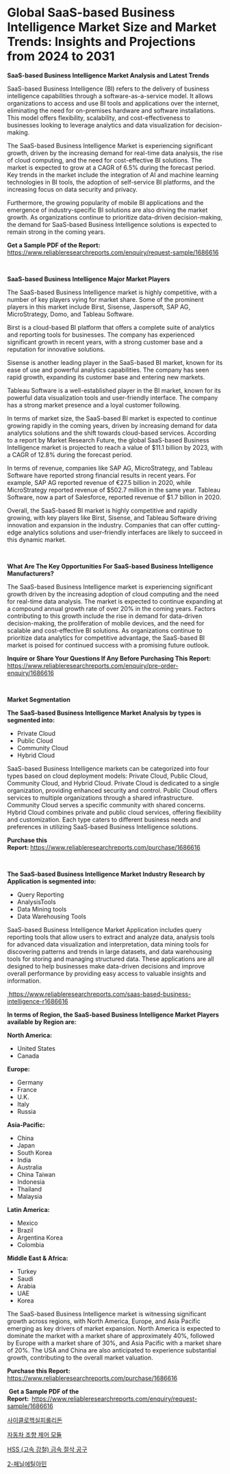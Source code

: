 <p><h1>Global SaaS-based Business Intelligence Market Size and Market Trends: Insights and Projections from 2024 to 2031</h1></p><p><strong>SaaS-based Business Intelligence Market Analysis and Latest Trends</strong></p>
<p><p>SaaS-based Business Intelligence (BI) refers to the delivery of business intelligence capabilities through a software-as-a-service model. It allows organizations to access and use BI tools and applications over the internet, eliminating the need for on-premises hardware and software installations. This model offers flexibility, scalability, and cost-effectiveness to businesses looking to leverage analytics and data visualization for decision-making.</p><p>The SaaS-based Business Intelligence Market is experiencing significant growth, driven by the increasing demand for real-time data analysis, the rise of cloud computing, and the need for cost-effective BI solutions. The market is expected to grow at a CAGR of 6.5% during the forecast period. Key trends in the market include the integration of AI and machine learning technologies in BI tools, the adoption of self-service BI platforms, and the increasing focus on data security and privacy.</p><p>Furthermore, the growing popularity of mobile BI applications and the emergence of industry-specific BI solutions are also driving the market growth. As organizations continue to prioritize data-driven decision-making, the demand for SaaS-based Business Intelligence solutions is expected to remain strong in the coming years.</p></p>
<p><strong>Get a Sample PDF of the Report:&nbsp;</strong> <a href="https://www.reliableresearchreports.com/enquiry/request-sample/1686616">https://www.reliableresearchreports.com/enquiry/request-sample/1686616</a></p>
<p>&nbsp;</p>
<p><strong>SaaS-based Business Intelligence Major Market Players</strong></p>
<p><p>The SaaS-based Business Intelligence market is highly competitive, with a number of key players vying for market share. Some of the prominent players in this market include Birst, Sisense, Jaspersoft, SAP AG, MicroStrategy, Domo, and Tableau Software.</p><p>Birst is a cloud-based BI platform that offers a complete suite of analytics and reporting tools for businesses. The company has experienced significant growth in recent years, with a strong customer base and a reputation for innovative solutions.</p><p>Sisense is another leading player in the SaaS-based BI market, known for its ease of use and powerful analytics capabilities. The company has seen rapid growth, expanding its customer base and entering new markets.</p><p>Tableau Software is a well-established player in the BI market, known for its powerful data visualization tools and user-friendly interface. The company has a strong market presence and a loyal customer following.</p><p>In terms of market size, the SaaS-based BI market is expected to continue growing rapidly in the coming years, driven by increasing demand for data analytics solutions and the shift towards cloud-based services. According to a report by Market Research Future, the global SaaS-based Business Intelligence market is projected to reach a value of $11.1 billion by 2023, with a CAGR of 12.8% during the forecast period.</p><p>In terms of revenue, companies like SAP AG, MicroStrategy, and Tableau Software have reported strong financial results in recent years. For example, SAP AG reported revenue of €27.5 billion in 2020, while MicroStrategy reported revenue of $502.7 million in the same year. Tableau Software, now a part of Salesforce, reported revenue of $1.7 billion in 2020.</p><p>Overall, the SaaS-based BI market is highly competitive and rapidly growing, with key players like Birst, Sisense, and Tableau Software driving innovation and expansion in the industry. Companies that can offer cutting-edge analytics solutions and user-friendly interfaces are likely to succeed in this dynamic market.</p></p>
<p>&nbsp;</p>
<p><strong>What Are The Key Opportunities For SaaS-based Business Intelligence Manufacturers?</strong></p>
<p><p>The SaaS-based Business Intelligence market is experiencing significant growth driven by the increasing adoption of cloud computing and the need for real-time data analysis. The market is expected to continue expanding at a compound annual growth rate of over 20% in the coming years. Factors contributing to this growth include the rise in demand for data-driven decision-making, the proliferation of mobile devices, and the need for scalable and cost-effective BI solutions. As organizations continue to prioritize data analytics for competitive advantage, the SaaS-based BI market is poised for continued success with a promising future outlook.</p></p>
<p><strong>Inquire or Share Your Questions If Any Before Purchasing This Report:</strong> <a href="https://www.reliableresearchreports.com/enquiry/pre-order-enquiry/1686616">https://www.reliableresearchreports.com/enquiry/pre-order-enquiry/1686616</a></p>
<p>&nbsp;</p>
<p><strong>Market Segmentation</strong></p>
<p><strong>The SaaS-based Business Intelligence Market Analysis by types is segmented into:</strong></p>
<p><ul><li>Private Cloud</li><li>Public Cloud</li><li>Community Cloud</li><li>Hybrid Cloud</li></ul></p>
<p><p>SaaS-based Business Intelligence markets can be categorized into four types based on cloud deployment models: Private Cloud, Public Cloud, Community Cloud, and Hybrid Cloud. Private Cloud is dedicated to a single organization, providing enhanced security and control. Public Cloud offers services to multiple organizations through a shared infrastructure. Community Cloud serves a specific community with shared concerns. Hybrid Cloud combines private and public cloud services, offering flexibility and customization. Each type caters to different business needs and preferences in utilizing SaaS-based Business Intelligence solutions.</p></p>
<p><strong>Purchase this Report:&nbsp;</strong><a href="https://www.reliableresearchreports.com/purchase/1686616">https://www.reliableresearchreports.com/purchase/1686616</a></p>
<p>&nbsp;</p>
<p><strong>The SaaS-based Business Intelligence Market Industry Research by Application is segmented into:</strong></p>
<p><ul><li>Query Reporting</li><li>AnalysisTools</li><li>Data Mining tools</li><li>Data Warehousing Tools</li></ul></p>
<p><p>SaaS-based Business Intelligence Market Application includes query reporting tools that allow users to extract and analyze data, analysis tools for advanced data visualization and interpretation, data mining tools for discovering patterns and trends in large datasets, and data warehousing tools for storing and managing structured data. These applications are all designed to help businesses make data-driven decisions and improve overall performance by providing easy access to valuable insights and information.</p></p>
<p><a href="https://www.reliableresearchreports.com/saas-based-business-intelligence-r1686616">&nbsp;https://www.reliableresearchreports.com/saas-based-business-intelligence-r1686616</a></p>
<p><strong>In terms of Region, the SaaS-based Business Intelligence Market Players available by Region are:</strong></p>
<p>
    <p> <strong> North America: </strong>
        <ul>
            <li>United States</li>
            <li>Canada</li>
        </ul>
        </p> 
    <p> <strong> Europe: </strong>
        <ul>
            <li>Germany</li>
            <li>France</li>
            <li>U.K.</li>
            <li>Italy</li>
            <li>Russia</li>
        </ul>
        </p> 
    <p> <strong> Asia-Pacific: </strong>
        <ul>
            <li>China</li>
            <li>Japan</li>
            <li>South Korea</li>
            <li>India</li>
            <li>Australia</li>
            <li>China Taiwan</li>
            <li>Indonesia</li>
            <li>Thailand</li>
            <li>Malaysia</li>
        </ul>
        </p> 
    <p> <strong> Latin America: </strong>
        <ul>
            <li>Mexico</li>
            <li>Brazil</li>
            <li>Argentina Korea</li>
            <li>Colombia</li>
        </ul>
        </p> 
    <p> <strong> Middle East & Africa: </strong>
        <ul>
            <li>Turkey</li>
            <li>Saudi</li>
            <li>Arabia</li>
            <li>UAE</li>
            <li>Korea</li>
        </ul>
    </p>
    </p>
<p><p>The SaaS-based Business Intelligence market is witnessing significant growth across regions, with North America, Europe, and Asia Pacific emerging as key drivers of market expansion. North America is expected to dominate the market with a market share of approximately 40%, followed by Europe with a market share of 30%, and Asia Pacific with a market share of 20%. The USA and China are also anticipated to experience substantial growth, contributing to the overall market valuation.</p></p>
<p><strong>Purchase this Report: </strong><a href="https://www.reliableresearchreports.com/purchase/1686616">https://www.reliableresearchreports.com/purchase/1686616</a></p>
<p>&nbsp;<strong>Get a Sample PDF of the Report:&nbsp;&nbsp;</strong><a href="https://www.reliableresearchreports.com/enquiry/request-sample/1686616">https://www.reliableresearchreports.com/enquiry/request-sample/1686616</a></p>
<p><strong></strong></p>
<p><p><a href="https://github.com/nicolaseller56452023/Market-Research-Report-List-1/blob/main/3696387106067.md">사이클로헥실피롤리돈</a></p><p><a href="https://medium.com/@douglasvasquez626/%EC%9E%90%EB%8F%99%EC%B0%A8-%EC%A1%B0%ED%96%A5-%EC%A0%9C%EC%96%B4-%EB%AA%A8%EB%93%88-%EC%8B%9C%EC%9E%A5-%EB%B6%84%EC%84%9D-cagr-%EC%8B%9C%EC%9E%A5-%EC%84%B8%EB%B6%84%ED%99%94-%EB%B0%8F-%EC%A0%84-%EC%84%B8%EA%B3%84-%EC%82%B0%EC%97%85-%EA%B0%9C%EC%9A%94-acb077491d02">자동차 조향 제어 모듈</a></p><p><a href="https://medium.com/@karenturner47/hss-%EA%B3%A0%EC%86%8D%EA%B0%95%EC%B2%A0-%EA%B8%88%EC%86%8D-%EC%A0%88%EC%82%AD-%EA%B3%B5%EA%B5%AC-%EC%8B%9C%EC%9E%A5-%EC%84%B1%EA%B3%B5%EC%A0%81%EC%9D%B8-%EB%B9%84%EC%A6%88%EB%8B%88%EC%8A%A4-%EC%A0%84%EB%9E%B5%EC%9D%98-%EC%97%B4%EC%87%A0-2031%EB%85%84%EA%B9%8C%EC%A7%80-%EC%98%88%EC%B8%A1-5f6e63cb3b4d">HSS (고속 강철) 금속 절삭 공구</a></p><p><a href="https://github.com/joyliyu/Market-Research-Report-List-1/blob/main/6909238106066.md">2-페닐에틸아민</a></p></p>